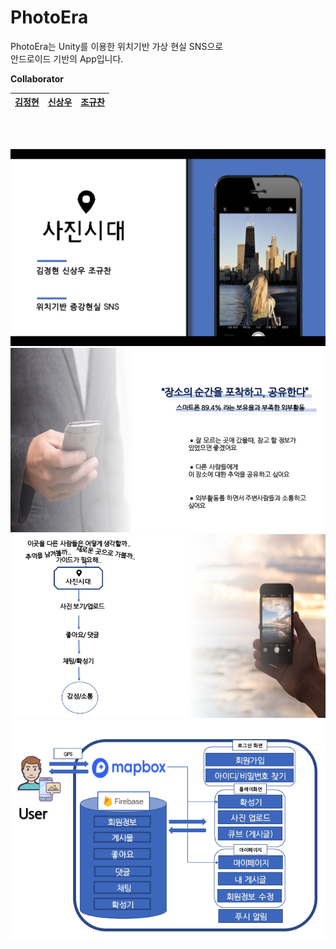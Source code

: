 # PhotoEra

PhotoEra는 Unity를 이용한 위치기반 가상 현실 SNS으로<br>
안드로이드 기반의 App입니다.

**Collaborator**

| [김정현](https://github.com/jeonghyeon-k)| [신상우](https://github.com/ssw912) | [조규찬](https://github.com/gyuchan0328) |
| :-----------------------------------: | :---------------------------------------: | :-------------------------------------: |
<br>
<br>

![설명사진](./public/Explanation.png)
![설명사진](./public/1.png)
![설명사진](./public/2.png)
![설명사진](./public/개요도.png)

